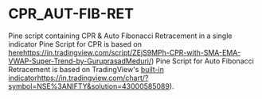 # CPR_AUT-FIB-RET
Pine script containing CPR &amp; Auto Fibonacci Retracement in a single indicator
Pine Script for CPR is based on [here](https://in.tradingview.com/script/ZEjS9MPh-CPR-with-SMA-EMA-VWAP-Super-Trend-by-GuruprasadMeduri/)https://in.tradingview.com/script/ZEjS9MPh-CPR-with-SMA-EMA-VWAP-Super-Trend-by-GuruprasadMeduri/)
Pine Script for Auto Fibonacci Retracement is based on TradingView's [built-in indicator](https://in.tradingview.com/chart/?symbol=NSE%3ANIFTY&solution=43000585089)https://in.tradingview.com/chart/?symbol=NSE%3ANIFTY&solution=43000585089).
